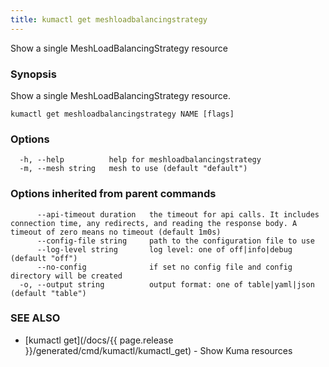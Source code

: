 ```yaml
---
title: kumactl get meshloadbalancingstrategy
---
```


Show a single MeshLoadBalancingStrategy resource

### Synopsis

Show a single MeshLoadBalancingStrategy resource.

```
kumactl get meshloadbalancingstrategy NAME [flags]
```

### Options

```
  -h, --help          help for meshloadbalancingstrategy
  -m, --mesh string   mesh to use (default "default")
```

### Options inherited from parent commands

```
      --api-timeout duration   the timeout for api calls. It includes connection time, any redirects, and reading the response body. A timeout of zero means no timeout (default 1m0s)
      --config-file string     path to the configuration file to use
      --log-level string       log level: one of off|info|debug (default "off")
      --no-config              if set no config file and config directory will be created
  -o, --output string          output format: one of table|yaml|json (default "table")
```

### SEE ALSO

* [kumactl get](/docs/{{ page.release }}/generated/cmd/kumactl/kumactl_get)	 - Show Kuma resources

